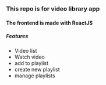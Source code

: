 ### This repo is for video library app

#### The frontend is made with ReactJS
##### Features
- Video list
- Watch video
- add to playlist
- create new playlist
- manage playlists
